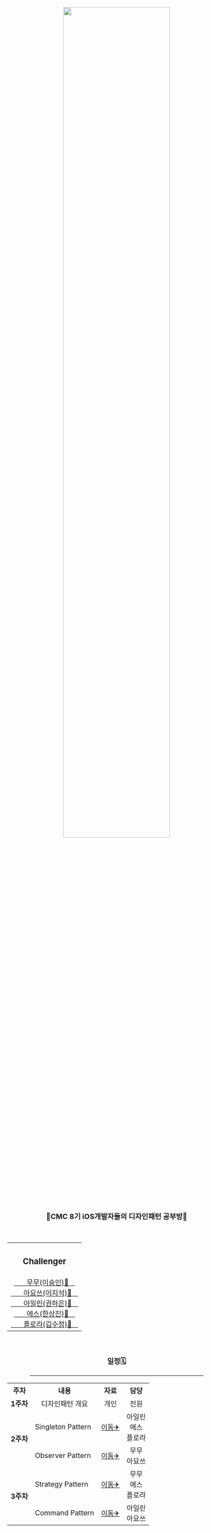 <div align="center">
<img src="https://user-images.githubusercontent.com/70688424/136654122-984ae522-d600-42b0-9ce6-52ccc23c2a51.jpg" width="70%">
  </div>
  
<br>

<h3 align="center">🍎CMC 8기 iOS개발자들의 디자인패턴 공부방🍎</h3>

<br>

<div align="center">
  <table>
    <tr>
      <th>
        <h3>Challenger</h3>
      </th>
    </tr>
    <tr>
      <td align="center">
        <a href="https://github.com/leesoongin">ㅤㅤ무무(이숭인)🍎ㅤ</a><br>
        <a href="https://github.com/Jiseok97">ㅤㅤ아요쓰(이지석)🍎ㅤ</a><br>
        <a href="https://github.com/eilyri">ㅤㅤ아일린(권하은)🍎ㅤ</a><br>
        <a href="https://github.com/Hansangjin98">ㅤㅤ에스(한상진)🍎ㅤ</a><br>
        <a href="https://github.com/suzumsz">ㅤㅤ플로라(김수정)🍎ㅤ</a><br></td>
      </tr>
    </table>
  </div>

<br>

<div align="center">
  <h3 align="center">일정🗓</h3>
  <hr width="400">
  </div>

<div align="center">
  <table>
    <tr>
      <th>주차</th>
      <th>내용</th>
      <th>자료</th>
      <th>담당</th>
      </tr>
    <tr align=center>
      <td><b>1주차</b></td>
      <td>디자인패턴 개요</td>
      <td>개인</td>
      <td>전원</td>
      </tr>
    <tr>
      <td rowspan="2"><b>2주차</b></td>
      <td>Singleton Pattern</td>
      <td><a href="https://github.com/CMC-8th-iOS-Study/DesignPattern_Lecture/blob/main/Week2/Singleton.md">이동✈</td>
      <td align=center>아일린<br>에스<br>플로라</td>
      </tr>
    <tr>
      <td>Observer Pattern</td>
      <td><a href="https://github.com/CMC-8th-iOS-Study/DesignPattern_Lecture/blob/main/Week2/Observer.md">이동✈</td>
      <td align=center>무무<br>아요쓰</td>
      </tr>
    <tr>
      <td rowspan="2"><b>3주차</b></td>
      <td>Strategy Pattern</td>
      <td><a href="https://github.com/CMC-8th-iOS-Study/DesignPattern_Lecture/blob/main/Week3/Strategy.md">이동✈</td>
      <td align=center>무무<br>에스<br>플로라</td>
      </tr>
    <tr>
      <td>Command Pattern</td>
      <td><a href="https://github.com/CMC-8th-iOS-Study/DesignPattern_Lecture/blob/main/Week3/Command%20Pattern.md">이동✈</td>
      <td align=center>아일린<br>아요쓰</td>
      </tr>
    </table>
  </div>
